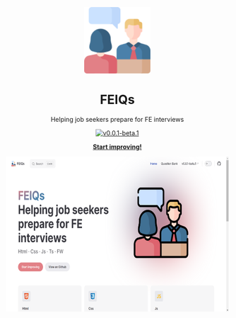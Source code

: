<p align="center">
<img src="./public/job-interview-logo.png" height="150" />
</p>
<h1 align="center">
FEIQs
</h1>
<p align="center">
Helping job seekers prepare for FE interviews
</p>
<p align="center">
  <a href="https://github.com/LQYld/FEIQs">
    <img src="https://img.shields.io/badge/v0.0.1-beta" 
         data-canonical-src="https://img.shields.io/badge/v0.0.1-beta"
         alt="v0.0.1-beta.1"/>
  </a>
</p>
<p align="center">
<a href="https://feiqs.fe-ecosphere.com/"><b>Start improving!</b></a>
</p>

<p align="center">
    <img src="./public/demo.png" height="350" />
</p>